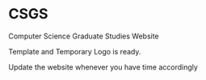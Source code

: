 # CSGS
Computer Science Graduate Studies Website

Template and Temporary Logo is ready. 

Update the website whenever you have time accordingly
